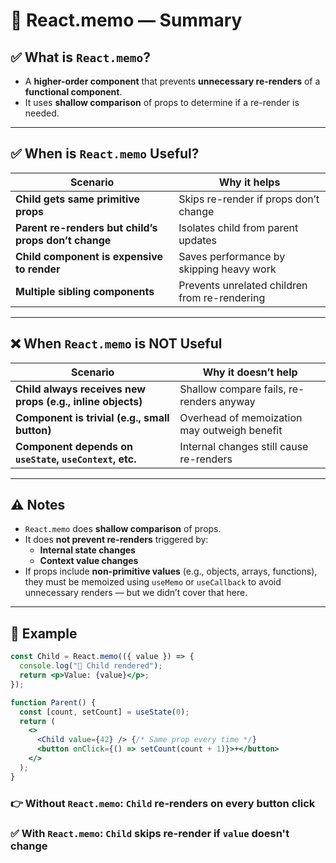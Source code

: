 



# 📌 React.memo — Summary

## ✅ What is `React.memo`?
- A **higher-order component** that prevents **unnecessary re-renders** of a **functional component**.
- It uses **shallow comparison** of props to determine if a re-render is needed.

---

## ✅ When is `React.memo` Useful?

| Scenario | Why it helps |
|----------|--------------|
| **Child gets same primitive props** | Skips re-render if props don’t change |
| **Parent re-renders but child’s props don’t change** | Isolates child from parent updates |
| **Child component is expensive to render** | Saves performance by skipping heavy work |
| **Multiple sibling components** | Prevents unrelated children from re-rendering |

---

## ❌ When `React.memo` is NOT Useful

| Scenario | Why it doesn’t help |
|----------|---------------------|
| **Child always receives new props (e.g., inline objects)** | Shallow compare fails, re-renders anyway |
| **Component is trivial (e.g., small button)** | Overhead of memoization may outweigh benefit |
| **Component depends on `useState`, `useContext`, etc.** | Internal changes still cause re-renders |

---

## ⚠️ Notes

- `React.memo` does **shallow comparison** of props.
- It does **not prevent re-renders** triggered by:
  - **Internal state changes**
  - **Context value changes**
- If props include **non-primitive values** (e.g., objects, arrays, functions), they must be memoized using `useMemo` or `useCallback` to avoid unnecessary renders — but we didn’t cover that here.

---

## 🧪 Example

```jsx
const Child = React.memo(({ value }) => {
  console.log("🔄 Child rendered");
  return <p>Value: {value}</p>;
});

function Parent() {
  const [count, setCount] = useState(0);
  return (
    <>
      <Child value={42} /> {/* Same prop every time */}
      <button onClick={() => setCount(count + 1)}>+</button>
    </>
  );
}
```

### 👉 Without `React.memo`: `Child` re-renders on every button click  
### ✅ With `React.memo`: `Child` skips re-render if `value` doesn't change
